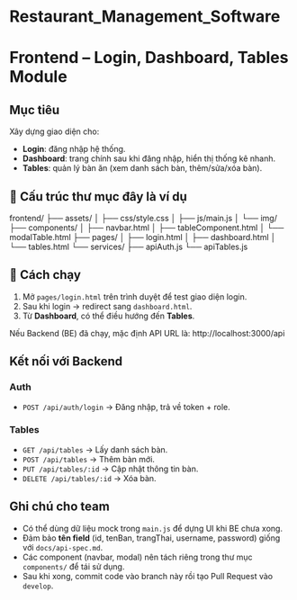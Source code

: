 # Restaurant_Management_Software

# Frontend – Login, Dashboard, Tables Module

##  Mục tiêu
Xây dựng giao diện cho:
- **Login**: đăng nhập hệ thống.
- **Dashboard**: trang chính sau khi đăng nhập, hiển thị thống kê nhanh.
- **Tables**: quản lý bàn ăn (xem danh sách bàn, thêm/sửa/xóa bàn).

## 📂 Cấu trúc thư mục đây là ví dụ
frontend/
├── assets/
│ ├── css/style.css
│ ├── js/main.js
│ └── img/
├── components/
│ ├── navbar.html
│ ├── tableComponent.html
│ └── modalTable.html
├── pages/
│ ├── login.html
│ ├── dashboard.html
│ └── tables.html
└── services/
    ├── apiAuth.js
    └── apiTables.js



## 🚀 Cách chạy
1. Mở `pages/login.html` trên trình duyệt để test giao diện login.  
2. Sau khi login → redirect sang `dashboard.html`.  
3. Từ **Dashboard**, có thể điều hướng đến **Tables**.  

Nếu Backend (BE) đã chạy, mặc định API URL là:
http://localhost:3000/api

##  Kết nối với Backend
### Auth
- `POST /api/auth/login` → Đăng nhập, trả về token + role.

### Tables
- `GET /api/tables` → Lấy danh sách bàn.
- `POST /api/tables` → Thêm bàn mới.
- `PUT /api/tables/:id` → Cập nhật thông tin bàn.
- `DELETE /api/tables/:id` → Xóa bàn.

##  Ghi chú cho team
- Có thể dùng dữ liệu mock trong `main.js` để dựng UI khi BE chưa xong.  
- Đảm bảo **tên field** (id, tenBan, trangThai, username, password) giống với `docs/api-spec.md`.  
- Các component (navbar, modal) nên tách riêng trong thư mục `components/` để tái sử dụng.  
- Sau khi xong, commit code vào branch này rồi tạo Pull Request vào `develop`.